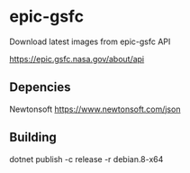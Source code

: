 # epic-gsfc

Download latest images from epic-gsfc API

https://epic.gsfc.nasa.gov/about/api

## Depencies

Newtonsoft https://www.newtonsoft.com/json

## Building

dotnet publish -c release -r debian.8-x64